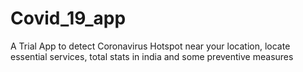 # Covid_19_app
 A Trial App to detect Coronavirus Hotspot near your location, locate essential services, total stats in india and some preventive measures 
